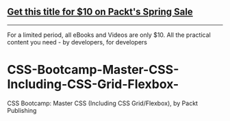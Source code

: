 ## [Get this title for $10 on Packt's Spring Sale](https://www.packt.com/V16314?utm_source=github&utm_medium=packt-github-repo&utm_campaign=spring_10_dollar_2022)
-----
For a limited period, all eBooks and Videos are only $10. All the practical content you need \- by developers, for developers

# CSS-Bootcamp-Master-CSS-Including-CSS-Grid-Flexbox-
CSS Bootcamp: Master CSS (Including CSS Grid/Flexbox), by Packt Publishing
